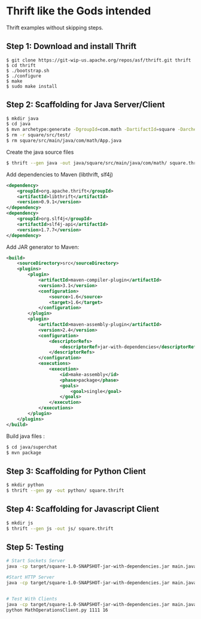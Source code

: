 Thrift like the Gods intended
==================

Thrift examples without skipping steps.

Step 1: Download and install Thrift
---

```
$ git clone https://git-wip-us.apache.org/repos/asf/thrift.git thrift
$ cd thrift
$ ./bootstrap.sh
$ ./configure
$ make
$ sudo make install
```

Step 2: Scaffolding for Java Server/Client
---

```bash
$ mkdir java
$ cd java
$ mvn archetype:generate -DgroupId=com.math -DartifactId=square -DarchetypeArtifactId=maven-archetype-quickstart -DinteractiveMode=false
$ rm -r square/src/test/
$ rm square/src/main/java/com/math/App.java
```
Create the java source files
```bash
$ thrift --gen java -out java/square/src/main/java/com/math/ square.thrift
```
Add dependencies to Maven (libthrift, slf4j) 
```xml
<dependency>
	<groupId>org.apache.thrift</groupId>
	<artifactId>libthrift</artifactId>
	<version>0.9.1</version>
</dependency>
<dependency>
	<groupId>org.slf4j</groupId>
	<artifactId>slf4j-api</artifactId>
	<version>1.7.7</version>
</dependency>
```
Add JAR generator to Maven:
```xml
<build>
	<sourceDirectory>src</sourceDirectory>
	<plugins>
		<plugin>
			<artifactId>maven-compiler-plugin</artifactId>
			<version>3.1</version>
			<configuration>
				<source>1.6</source>
				<target>1.6</target>
			</configuration>
		</plugin>
		<plugin>
			<artifactId>maven-assembly-plugin</artifactId>
			<version>2.4</version>
			<configuration>
				<descriptorRefs>
					<descriptorRef>jar-with-dependencies</descriptorRef>
				</descriptorRefs>
			</configuration>
			<executions>
				<execution>
					<id>make-assembly</id>
					<phase>package</phase>
					<goals>
						<goal>single</goal>
					</goals>
				</execution>
			</executions>
		</plugin>
	</plugins>
</build>
```

Build java files :
```bash
$ cd java/superchat
$ mvn package
```

Step 3: Scaffolding for Python Client
---

```bash
$ mkdir python
$ thrift --gen py -out python/ square.thrift
```

Step 4: Scaffolding for Javascript Client
---

```bash
$ mkdir js
$ thrift --gen js -out js/ square.thrift
```

Step 5: Testing
---

```bash
# Start Sockets Server
java -cp target/square-1.0-SNAPSHOT-jar-with-dependencies.jar main.java.com.math.MathOperationsServer 1111

#Start HTTP Server
java -cp target/square-1.0-SNAPSHOT-jar-with-dependencies.jar main.java.com.math.Httpd 8088 . /thrift/mathoperations


# Test With Clients
java -cp target/square-1.0-SNAPSHOT-jar-with-dependencies.jar main.java.com.math.MathOperationsClient 1111 16
python MathOperationsClient.py 1111 16
```





